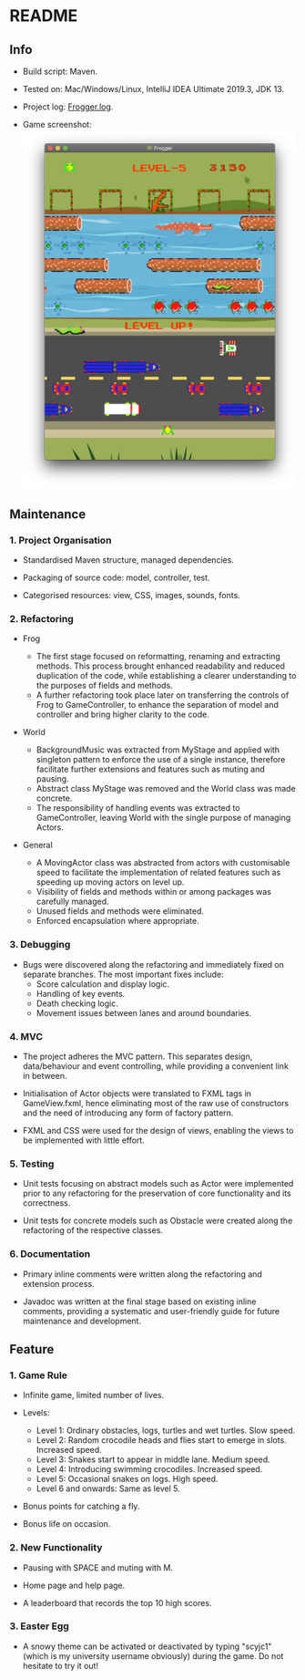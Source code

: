 # README

## Info

* Build script: Maven.

* Tested on: Mac/Windows/Linux, IntelliJ IDEA Ultimate 2019.3, JDK 13.

* Project log: [Frogger.log](Frogger.log).

* Game screenshot: ![Screenshot](src/main/resources/images/screenshot.png)

## Maintenance

### 1. Project Organisation

* Standardised Maven structure, managed dependencies.

* Packaging of source code: model, controller, test.

* Categorised resources: view, CSS, images, sounds, fonts.

### 2. Refactoring

* Frog
    * The first stage focused on reformatting, renaming and extracting methods. This process brought enhanced readability and reduced duplication of the code, while establishing a clearer understanding to the purposes of fields and methods.
    * A further refactoring took place later on transferring the controls of Frog to GameController, to enhance the separation of model and controller and bring higher clarity to the code.

* World
    * BackgroundMusic was extracted from MyStage and applied with singleton pattern to enforce the use of a single instance, therefore facilitate further extensions and features such as muting and pausing.
    * Abstract class MyStage was removed and the World class was made concrete.
    * The responsibility of handling events was extracted to GameController, leaving World with the single purpose of managing Actors.

* General
    * A MovingActor class was abstracted from actors with customisable speed to facilitate the implementation of related features such as speeding up moving actors on level up.
    * Visibility of fields and methods within or among packages was carefully managed.
    * Unused fields and methods were eliminated.
    * Enforced encapsulation where appropriate.

### 3. Debugging

* Bugs were discovered along the refactoring and immediately fixed on separate branches. The most important fixes include:  
    * Score calculation and display logic.
    * Handling of key events.
    * Death checking logic.
    * Movement issues between lanes and around boundaries.

### 4. MVC

* The project adheres the MVC pattern. This separates design, data/behaviour and event controlling, while providing a convenient link in between.

* Initialisation of Actor objects were translated to FXML tags in GameView.fxml, hence eliminating most of the raw use of constructors and the need of introducing any form of factory pattern.

* FXML and CSS were used for the design of views, enabling the views to be implemented with little effort.

### 5. Testing

* Unit tests focusing on abstract models such as Actor were implemented prior to any refactoring for the preservation of core functionality and its correctness.

* Unit tests for concrete models such as Obstacle were created along the refactoring of the respective classes.

### 6. Documentation

* Primary inline comments were written along the refactoring and extension process.

* Javadoc was written at the final stage based on existing inline comments, providing a systematic and user-friendly guide for future maintenance and development.

## Feature

### 1. Game Rule

* Infinite game, limited number of lives.

* Levels:
    * Level 1: Ordinary obstacles, logs, turtles and wet turtles. Slow speed.
    * Level 2: Random crocodile heads and flies start to emerge in slots. Increased speed.
    * Level 3: Snakes start to appear in middle lane. Medium speed.
    * Level 4: Introducing swimming crocodiles. Increased speed.
    * Level 5: Occasional snakes on logs. High speed.
    * Level 6 and onwards: Same as level 5.

* Bonus points for catching a fly.

* Bonus life on occasion.

### 2. New Functionality

* Pausing with SPACE and muting with M.

* Home page and help page.

* A leaderboard that records the top 10 high scores.

### 3. Easter Egg

* A snowy theme can be activated or deactivated by typing "scyjc1" (which is my university username obviously) during the game. Do not hesitate to try it out!
